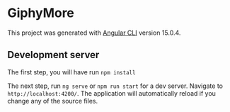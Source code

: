 # GiphyMore

This project was generated with [Angular CLI](https://github.com/angular/angular-cli) version 15.0.4.

## Development server

The first step, you will have run `npm install`

The next step, run `ng serve` or `npm run start` for a dev server. Navigate to `http://localhost:4200/`. The application will automatically reload if you change any of the source files.

